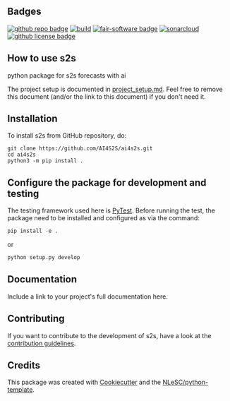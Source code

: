 ## Badges

[![github repo badge](https://img.shields.io/badge/github-repo-000.svg?logo=github&labelColor=gray&color=blue)](https://github.com/AI4S2S/ai4s2s)
[![build](https://github.com/AI4S2S/ai4s2s/actions/workflows/build.yml/badge.svg)](https://github.com/AI4S2S/ai4s2s/actions/workflows/build.yml)
[![fair-software badge](https://img.shields.io/badge/fair--software.eu-%E2%97%8F%20%20%E2%97%8F%20%20%E2%97%8F%20%20%E2%97%8F%20%20%E2%97%8B-yellow)](https://fair-software.eu)
[![sonarcloud](https://github.com/AI4S2S/ai4s2s/actions/workflows/sonarcloud.yml/badge.svg)](https://github.com/AI4S2S/ai4s2s/actions/workflows/sonarcloud.yml)
[![github license badge](https://img.shields.io/github/license/AI4S2S/ai4s2s)](https://github.com/AI4S2S/ai4s2s)
<!-- [![Documentation Status](https://readthedocs.org/projects/ai4s2s/badge/?version=latest)](https://ai4s2s.readthedocs.io/en/latest/?badge=latest) -->
<!-- [![workflow scc badge](https://sonarcloud.io/api/project_badges/measure?project=AI4S2S_ai4s2s&metric=coverage)](https://sonarcloud.io/dashboard?id=AI4S2S_ai4s2s) -->
<!-- [![RSD](https://img.shields.io/badge/rsd-s2s-00a3e3.svg)](https://www.research-software.nl/software/s2s) -->
<!-- [![workflow pypi badge](https://img.shields.io/pypi/v/s2s.svg?colorB=blue)](https://pypi.python.org/project/s2s/) -->
<!-- [![DOI](https://zenodo.org/badge/DOI/<replace-with-created-DOI>.svg)](https://doi.org/<replace-with-created-DOI>) -->

## How to use s2s

python package for s2s forecasts with ai

The project setup is documented in [project_setup.md](project_setup.md). Feel free to remove this document (and/or the link to this document) if you don't need it.

## Installation

To install s2s from GitHub repository, do:

```console
git clone https://github.com/AI4S2S/ai4s2s.git
cd ai4s2s
python3 -m pip install .
```

## Configure the package for development and testing
The testing framework used here is [PyTest](https://pytest.org). Before running the test, the package need to be installed and configured as via the command:

```py
pip install -e .
```
or
```py
python setup.py develop
```

## Documentation

Include a link to your project's full documentation here.

## Contributing

If you want to contribute to the development of s2s,
have a look at the [contribution guidelines](CONTRIBUTING.md).

## Credits

This package was created with [Cookiecutter](https://github.com/audreyr/cookiecutter) and the [NLeSC/python-template](https://github.com/NLeSC/python-template).
